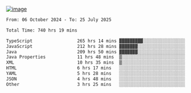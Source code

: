 
[![image](https://github.com/user-attachments/assets/3e37fcfd-5657-4b9d-95f6-80b564699e3f)](https://ayushmaurya.vercel.app)

<!--START_SECTION:waka-->

```txt
From: 06 October 2024 - To: 25 July 2025

Total Time: 740 hrs 19 mins

TypeScript                 265 hrs 14 mins ▓▓▓▓▓▓▓▓▓░░░░░░░░░░░░░░░░   35.66 %
JavaScript                 212 hrs 28 mins ▓▓▓▓▓▓▓░░░░░░░░░░░░░░░░░░   28.57 %
Java                       209 hrs 50 mins ▓▓▓▓▓▓▓░░░░░░░░░░░░░░░░░░   28.21 %
Java Properties            11 hrs 48 mins  ▒░░░░░░░░░░░░░░░░░░░░░░░░   01.59 %
XML                        10 hrs 35 mins  ▒░░░░░░░░░░░░░░░░░░░░░░░░   01.42 %
HTML                       6 hrs 17 mins   ░░░░░░░░░░░░░░░░░░░░░░░░░   00.85 %
YAML                       5 hrs 28 mins   ░░░░░░░░░░░░░░░░░░░░░░░░░   00.74 %
JSON                       4 hrs 48 mins   ░░░░░░░░░░░░░░░░░░░░░░░░░   00.65 %
Other                      3 hrs 25 mins   ░░░░░░░░░░░░░░░░░░░░░░░░░   00.46 %
```

<!--END_SECTION:waka-->

<!--
**the-t3ch-wizard/the-t3ch-wizard** is a ✨ _special_ ✨ repository because its `README.md` (this file) appears on your GitHub profile.

Here are some ideas to get you started:

- 🔭 I’m currently working on ...
- 🌱 I’m currently learning ...
- 👯 I’m looking to collaborate on ...
- 🤔 I’m looking for help with ...
- 💬 Ask me about ...
- 📫 How to reach me: ...
- 😄 Pronouns: ...
- ⚡ Fun fact: ...
-->
